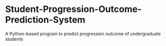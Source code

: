 # Student-Progression-Outcome-Prediction-System
A Python-based program to predict progression outcome of undergraduate students
